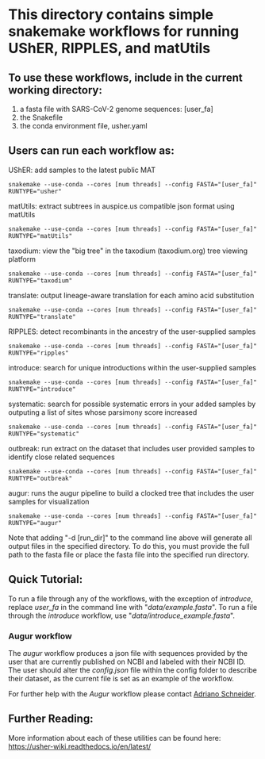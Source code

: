 # This directory contains simple snakemake workflows for running UShER, RIPPLES, and matUtils

## To use these workflows, include in the current working directory:

1. a fasta file with SARS-CoV-2 genome sequences: [user_fa]
2. the Snakefile
3. the conda environment file, usher.yaml

## Users can run each workflow as:

UShER: add samples to the latest public MAT

    snakemake --use-conda --cores [num threads] --config FASTA="[user_fa]" RUNTYPE="usher"

matUtils: extract subtrees in auspice.us compatible json format using matUtils

    snakemake --use-conda --cores [num threads] --config FASTA="[user_fa]" RUNTYPE="matUtils"
    
taxodium: view the "big tree" in the taxodium (taxodium.org) tree viewing platform

    snakemake --use-conda --cores [num threads] --config FASTA="[user_fa]" RUNTYPE="taxodium" 
    
translate: output lineage-aware translation for each amino acid substitution

    snakemake --use-conda --cores [num threads] --config FASTA="[user_fa]" RUNTYPE="translate" 

RIPPLES: detect recombinants in the ancestry of the user-supplied samples

    snakemake --use-conda --cores [num threads] --config FASTA="[user_fa]" RUNTYPE="ripples"
    
introduce: search for unique introductions within the user-supplied samples

    snakemake --use-conda --cores [num threads] --config FASTA="[user_fa]" RUNTYPE="introduce"

systematic: search for possible systematic errors in your added samples by outputing a list of sites whose parsimony score increased

    snakemake --use-conda --cores [num threads] --config FASTA="[user_fa]" RUNTYPE="systematic"

outbreak: run extract on the dataset that includes user provided samples to identify close related sequences

    snakemake --use-conda --cores [num threads] --config FASTA="[user_fa]" RUNTYPE="outbreak"

augur: runs the augur pipeline to build a clocked tree that includes the user samples for visualization

    snakemake --use-conda --cores [num threads] --config FASTA="[user_fa]" RUNTYPE="augur"
    
Note that adding "-d [run_dir]" to the command line above will generate all output files in the specified directory. To do this, you must provide the full path to the fasta file or place the fasta file into the specified run directory. 

## Quick Tutorial:

To run a file through any of the workflows, with the exception of _introduce_, replace _user_fa_ in the command line with "_data/example.fasta_". To run a file through the _introduce_ workflow, use "_data/introduce_example.fasta_".

### Augur workflow

The _augur_ workflow produces a json file with sequences provided by the user that are currently published on NCBI and labeled with their NCBI ID. The user should alter the _config.json_ file within the config folder to describe their dataset, as the current file is set as an example of the workflow.

For further help with the _Augur_ workflow please contact [Adriano Schneider](mailto:adeberna@ucsc.edu).

## Further Reading:

More information about each of these utilities can be found here: https://usher-wiki.readthedocs.io/en/latest/
